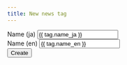 ```yaml
---
title: New news tag
---
```

<form action="/admin/news_tag/create" method="POST">
  <div>
    <label for="news_tag_name_ja">Name (ja)</label>
    <input id="news_tag_name_ja" name="name_ja" value="{{ tag.name_ja }}" type="text" required size="20"/>
  </div>
  <div>
    <label for="news_tag_name_en">Name (en)</label>
    <input id="news_tag_name_en" name="name_en" value="{{ tag.name_en }}" type="text" required size="20"/>
  </div>
  <div>
    <input value="Create" type="submit"/>
  </div>
</form>

